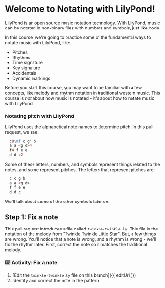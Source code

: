 # Welcome to Notating with LilyPond!

LilyPond is an open source music notation technology. With LilyPond, music can be notated in non-binary files with numbers and symbols, just like code.

In this course, we're going to practice some of the fundamental ways to notate music with LilyPond, like:

- Pitches
- Rhythms
- Time signature
- Key signature
- Accidentals
- Dynamic markings

Before you start this course, you may want to be familiar with a few concepts, like melody and rhythm notation in traditional western music. This course is _not_ about how music is notated - it's about how to notate music with LilyPond.

### Notating pitch with LilyPond

LilyPond uses the alphabetical note names to determine pitch. In this pull request, we see:

```ly
  c8\mf c g' b
  a a <g d>4
  f4 f e e
  d d c2
```

Some of these letters, numbers, and symbols represent things related to the notes, and some represent pitches. The letters that represent pitches are:

```ly
  c c g b
  a a <g d>
  f f e e
  d d c
```

We'll talk about some of the other symbols later on.

## Step 1: Fix a note

This pull request introduces a file called `twinkle-twinkle.ly`. This file is the notation of the melody from "Twinkle Twinkle Little Star". But, a few things are wrong. You'll notice that a note is wrong, and a rhythm is wrong - we'll fix the rhythm later. First, correct the note so it matches the traditional melody.

### :keyboard: Activity: Fix a note

1. [Edit the `twinkle-twinkle.ly` file on this branch]({{ editUrl }})
2. Identify and correct the note in the pattern
